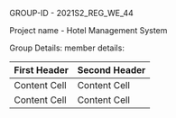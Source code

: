GROUP-ID - 2021S2_REG_WE_44

Project name - Hotel Management System

Group Details:
member details:

| First Header  | Second Header |
| ------------- | ------------- |
| Content Cell  | Content Cell  |
| Content Cell  | Content Cell  |
